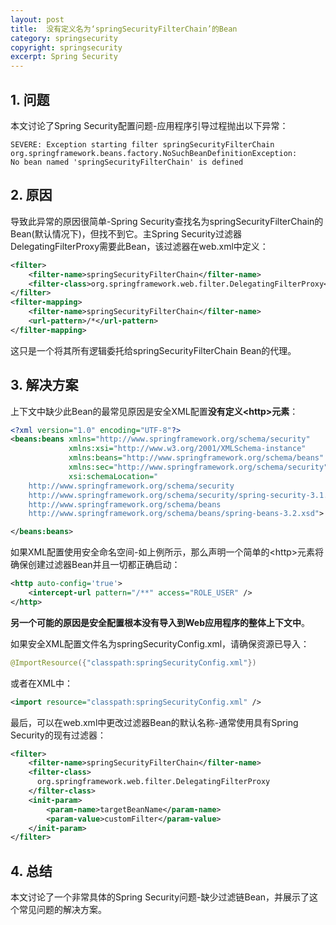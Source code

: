 ```yaml
---
layout: post
title:  没有定义名为‘springSecurityFilterChain’的Bean
category: springsecurity
copyright: springsecurity
excerpt: Spring Security
---
```


## 1. 问题

本文讨论了Spring Security配置问题-应用程序引导过程抛出以下异常：

```text
SEVERE: Exception starting filter springSecurityFilterChain
org.springframework.beans.factory.NoSuchBeanDefinitionException: 
No bean named 'springSecurityFilterChain' is defined
```

## 2. 原因

导致此异常的原因很简单-Spring Security查找名为springSecurityFilterChain的Bean(默认情况下)，但找不到它。主Spring Security过滤器DelegatingFilterProxy需要此Bean，该过滤器在web.xml中定义：

```xml
<filter>
    <filter-name>springSecurityFilterChain</filter-name>
    <filter-class>org.springframework.web.filter.DelegatingFilterProxy</filter-class>
</filter>
<filter-mapping>
    <filter-name>springSecurityFilterChain</filter-name>
    <url-pattern>/*</url-pattern>
</filter-mapping>
```

这只是一个将其所有逻辑委托给springSecurityFilterChain Bean的代理。

## 3. 解决方案

上下文中缺少此Bean的最常见原因是安全XML配置**没有定义<http\>元素**：

```xml
<?xml version="1.0" encoding="UTF-8"?>
<beans:beans xmlns="http://www.springframework.org/schema/security"
             xmlns:xsi="http://www.w3.org/2001/XMLSchema-instance"
             xmlns:beans="http://www.springframework.org/schema/beans"
             xmlns:sec="http://www.springframework.org/schema/security"
             xsi:schemaLocation="
    http://www.springframework.org/schema/security
    http://www.springframework.org/schema/security/spring-security-3.1.xsd
    http://www.springframework.org/schema/beans
    http://www.springframework.org/schema/beans/spring-beans-3.2.xsd">

</beans:beans>
```

如果XML配置使用安全命名空间-如上例所示，那么声明一个简单的<http\>元素将确保创建过滤器Bean并且一切都正确启动：

```xml
<http auto-config='true'>
    <intercept-url pattern="/**" access="ROLE_USER" />
</http>
```

**另一个可能的原因是安全配置根本没有导入到Web应用程序的整体上下文中**。

如果安全XML配置文件名为springSecurityConfig.xml，请确保资源已导入：

```java
@ImportResource({"classpath:springSecurityConfig.xml"})
```

或者在XML中：

```xml
<import resource="classpath:springSecurityConfig.xml" />
```

最后，可以在web.xml中更改过滤器Bean的默认名称-通常使用具有Spring Security的现有过滤器：

```xml
<filter>
    <filter-name>springSecurityFilterChain</filter-name>
    <filter-class>
      org.springframework.web.filter.DelegatingFilterProxy
    </filter-class>
    <init-param>
        <param-name>targetBeanName</param-name>
        <param-value>customFilter</param-value>
    </init-param>
</filter>
```

## 4. 总结

本文讨论了一个非常具体的Spring Security问题-缺少过滤链Bean，并展示了这个常见问题的解决方案。